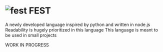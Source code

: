 # ![fest](https://i.ibb.co/cJgPJvs/Fest.png) FEST
A newly developed language inspired by python and written in node.js
Readability is hugely prioritized in this language
This language is meant to be used in small projects

WORK IN PROGRESS
